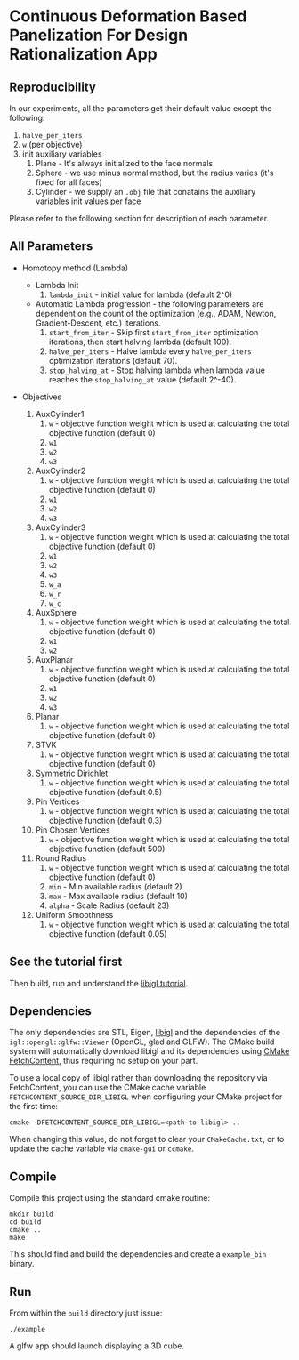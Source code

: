 # Continuous Deformation Based Panelization For Design Rationalization App

## Reproducibility
In our experiments, all the parameters get their default value except the following:
1. `halve_per_iters`
2. `w` (per objective)
3. init auxiliary variables
   1. Plane - It's always initialized to the face normals 
   1. Sphere - we use minus normal method, but the radius varies (it's fixed for all faces)
   2. Cylinder - we supply an `.obj` file that conatains the auxiliary variables init values per face 

Please refer to the following section for description of each parameter.

## All Parameters
* Homotopy method (Lambda)
    * Lambda Init 
        1. `lambda_init` - initial value for lambda (default 2^0)
    * Automatic Lambda progression - the following parameters are dependent on the count of the optimization (e.g., ADAM, Newton, Gradient-Descent, etc.) iterations.
        1. `start_from_iter` - Skip first `start_from_iter` optimization iterations, then start halving lambda (default 100).
        1. `halve_per_iters` - Halve lambda every `halve_per_iters` optimization iterations (default 70). 
        1. `stop_halving_at` - Stop halving lambda when lambda value reaches the `stop_halving_at` value (default 2^-40).
    

* Objectives
    1. AuxCylinder1
        1. `w` - objective function weight which is used at calculating the total objective function (default 0)
        1. `w1`
        1. `w2`
        1. `w3`
    1. AuxCylinder2
        1. `w` - objective function weight which is used at calculating the total objective function (default 0)
        1. `w1`
        1. `w2`
        1. `w3`
    1. AuxCylinder3
        1. `w` - objective function weight which is used at calculating the total objective function (default 0)
        1. `w1`
        1. `w2`
        1. `w3`
        1. `w_a`
        1. `w_r`
        1. `w_c`
    1. AuxSphere
        1. `w` - objective function weight which is used at calculating the total objective function (default 0)
        1. `w1`
        1. `w2`
    1. AuxPlanar
        1. `w` - objective function weight which is used at calculating the total objective function (default 0)
        1. `w1`
        1. `w2` 
        1. `w3`
    1. Planar
        1. `w` - objective function weight which is used at calculating the total objective function (default 0)
    1. STVK
        1. `w` - objective function weight which is used at calculating the total objective function (default 0)
    1. Symmetric Dirichlet
        1. `w` - objective function weight which is used at calculating the total objective function (default 0.5)
    1. Pin Vertices
        1. `w` - objective function weight which is used at calculating the total objective function (default 0.3)
    1. Pin Chosen Vertices
        1. `w` - objective function weight which is used at calculating the total objective function (default 500)
    1. Round Radius
        1. `w` - objective function weight which is used at calculating the total objective function (default 0)
        1. `min`    - Min available radius (default 2)
        1. `max`    - Max available radius (default 10)
        1. `alpha`  - Scale Radius (default 23)
    1. Uniform Smoothness
        1. `w` - objective function weight which is used at calculating the total objective function (default 0.05)
        
        

## See the tutorial first

Then build, run and understand the [libigl
tutorial](http://libigl.github.io/libigl/tutorial/).

## Dependencies

The only dependencies are STL, Eigen, [libigl](http://libigl.github.io/libigl/) and the dependencies
of the `igl::opengl::glfw::Viewer` (OpenGL, glad and GLFW).
The CMake build system will automatically download libigl and its dependencies using
[CMake FetchContent](https://cmake.org/cmake/help/latest/module/FetchContent.html),
thus requiring no setup on your part.

To use a local copy of libigl rather than downloading the repository via FetchContent, you can use
the CMake cache variable `FETCHCONTENT_SOURCE_DIR_LIBIGL` when configuring your CMake project for
the first time:
```
cmake -DFETCHCONTENT_SOURCE_DIR_LIBIGL=<path-to-libigl> ..
```
When changing this value, do not forget to clear your `CMakeCache.txt`, or to update the cache variable
via `cmake-gui` or `ccmake`.

## Compile

Compile this project using the standard cmake routine:

    mkdir build
    cd build
    cmake ..
    make

This should find and build the dependencies and create a `example_bin` binary.

## Run

From within the `build` directory just issue:

    ./example

A glfw app should launch displaying a 3D cube.
